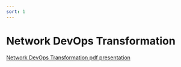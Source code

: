 ```yaml
---
sort: 1
---
```


# Network DevOps Transformation

[Network DevOps Transformation pdf presentation](https://github.com/jksprattler/devops-concepts/blob/main/network-devops-transformation.pdf)